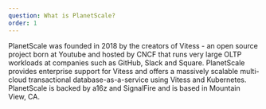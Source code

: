 ```yaml
---
question: What is PlanetScale?
order: 1
---
```


PlanetScale was founded in 2018 by the creators of Vitess - an open source project born at Youtube and hosted by CNCF that runs very large OLTP workloads at companies such as GitHub, Slack and Square. PlanetScale provides enterprise support for Vitess and offers a massively scalable multi-cloud transactional database-as-a-service using Vitess and Kubernetes. PlanetScale is backed by a16z and SignalFire and is based in Mountain View, CA.

